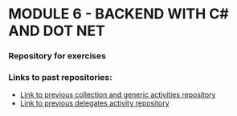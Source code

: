 # MODULE 6 - BACKEND WITH C# AND DOT NET

### Repository for exercises

### Links to past repositories:

* [Link to previous collection and generic activities repository](https://github.com/ferd-dev/Module-VI)
* [Link to previous delegates activity repository](https://github.com/ferd-dev/Delegateexercise)